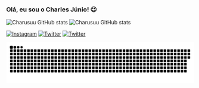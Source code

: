 ### Olá, eu sou o Charles Júnio! 😉


![Charusuu GitHub stats](https://github-readme-stats.vercel.app/api?username=charusuu&show_icons=true&theme=radical)
![Charusuu GitHub stats](https://github-readme-stats.vercel.app/api/top-langs/?username=charusuu&theme=blue-green)

[![Instagram](https://img.shields.io/badge/Instagram-E4405F?style=for-the-badge&logo=instagram&logoColor=white)](https://www.instagram.com/charlless_jr/)
[![Twitter](https://img.shields.io/badge/Twitter-1DA1F2?style=for-the-badge&logo=twitter&logoColor=white)](https://twitter.com/charusuu)
[![Twitter](https://img.shields.io/badge/Twitch-9146FF?style=for-the-badge&logo=twitch&logoColor=white)](https://www.twitch.tv/charleszzard)


<picture>
  <source media="(prefers-color-scheme: dark)" srcset="https://raw.githubusercontent.com/charusuu/charusuu/output/github-contribution-grid-snake-dark.svg">
  <source media="(prefers-color-scheme: light)" srcset="https://raw.githubusercontent.com/charusuu/charusuu/output/github-contribution-grid-snake-dark.svg">
  <img alt="github contribution grid snake animation" src="https://raw.githubusercontent.com/charusuu/charusuu/output/github-contribution-grid-snake.svg">
</picture>
<br><br>
